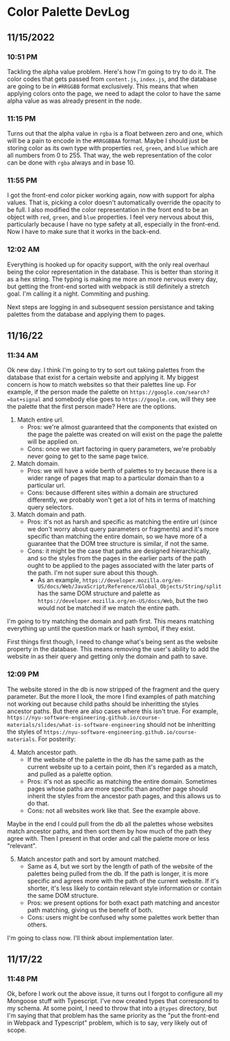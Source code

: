 # Color Palette DevLog

## 11/15/2022

### 10:51 PM

Tackling the alpha value problem. Here's how I'm going to try to do it. The color codes that gets passed from `content.js`, `index.js`, and the database are going to be in `#RRGGBB` format exclusively. This means that when applying colors onto the page, we need to adapt the color to have the same alpha value as was already present in the node.

### 11:15 PM

Turns out that the alpha value in `rgba` is a float between zero and one, which will be a pain to encode in the `#RRGGBBAA` format. Maybe I should just be storing color as its own type with properties `red`, `green`, and `blue` which are all numbers from 0 to 255. That way, the web representation of the color can be done with `rgba` always and in base 10.

### 11:55 PM

I got the front-end color picker working again, now with support for alpha values. That is, picking a color doesn't automatically override the opacity to be full. I also modified the color representation in the front end to be an object with `red`, `green`, and `blue` properties. I feel very nervous about this, particularly because I have no type safety at all, especially in the front-end. Now I have to make sure that it works in the back-end.

### 12:02 AM

Everything is hooked up for opacity support, with the only real overhaul being the color representation in the database. This is better than storing it as a hex string. The typing is making me more an more nervous every day, but getting the front-end sorted with webpack is still definitely a stretch goal. I'm calling it a night. Commiting and pushing.

Next steps are logging in and subsequent session persistance and taking palettes from the database and applying them to pages.

## 11/16/22

### 11:34 AM

Ok new day. I think I'm going to try to sort out taking palettes from the database that exist for a certain website and applying it. My biggest concern is how to match websites so that their palettes line up. For example, if the person made the palette on `https://google.com/search?=bat+signal` and somebody else goes to `https://google.com`, will they see the palette that the first person made? Here are the options.

1. Match entire url.
    - Pros: we're almost guaranteed that the components that existed on the page the palette was created on will exist on the page the palette will be applied on.
    - Cons: once we start factoring in query parameters, we're probably never going to get to the same page twice.
2. Match domain.
    - Pros: we will have a wide berth of palettes to try because there is a wider range of pages that map to a particular domain than to a particular url.
    - Cons: because different sites within a domain are structured differently, we probably won't get a lot of hits in terms of matching query selectors.
3. Match domain and path.
    - Pros: it's not as harsh and specific as matching the entire url (since we don't worry about query parameters or fragments) and it's more specific than matching the entire domain, so we have more of a guarantee that the DOM tree structure is similar, if not the same.
    - Cons: it might be the case that paths are designed hierarchically, and so the styles from the pages in the earlier parts of the path ought to be applied to the pages associated with the later parts of the path. I'm not super sure about this though.
        - As an example, `https://developer.mozilla.org/en-US/docs/Web/JavaScript/Reference/Global_Objects/String/split` has the same DOM structure and palette as `https://developer.mozilla.org/en-US/docs/Web`, but the two would not be matched if we match the entire path.

I'm going to try matching the domain and path first. This means matching everything up until the question mark or hash symbol, if they exist.

First things first though, I need to change what's being sent as the website property in the database. This means removing the user's ability to add the website in as their query and getting only the domain and path to save.

### 12:09 PM

The website stored in the db is now stripped of the fragment and the query parameter. But the more I look, the more I find examples of path matching not working out because child paths should be inheritting the styles ancestor paths. But there are also cases where this isn't true. For example, `https://nyu-software-engineering.github.io/course-materials/slides/what-is-software-engineering` should not be inheritting the styles of `https://nyu-software-engineering.github.io/course-materials`. For posterity:

4. Match ancestor path.
    - If the website of the palette in the db has the same path as the current website up to a certain point, then it's regarded as a match, and pulled as a palette option.
    - Pros: it's not as specific as matching the entire domain. Sometimes pages whose paths are more specific than another page should inherit the styles from the ancestor path pages, and this allows us to do that.
    - Cons: not all websites work like that. See the example above.

Maybe in the end I could pull from the db all the palettes whose websites match ancestor paths, and then sort them by how much of the path they agree with. Then I present in that order and call the palette more or less "relevant".

5. Match ancestor path and sort by amount matched.
    - Same as 4, but we sort by the length of path of the website of the palettes being pulled from the db. If the path is longer, it is more specific and agrees more with the path of the current website. If it's shorter, it's less likely to contain relevant style information or contain the same DOM structure.
    - Pros: we present options for both exact path matching and ancestor path matching, giving us the benefit of both.
    - Cons: users might be confused why some palettes work better than others.

I'm going to class now. I'll think about implementation later.

## 11/17/22

### 11:48 PM

Ok, before I work out the above issue, it turns out I forgot to configure all my Mongoose stuff with Typescript. I've now created types that correspond to my schema. At some point, I need to throw that into a `@types` directory, but I'm saying that that problem has the same priority as the "put the front-end in Webpack and Typescript" problem, which is to say, very likely out of scope.
